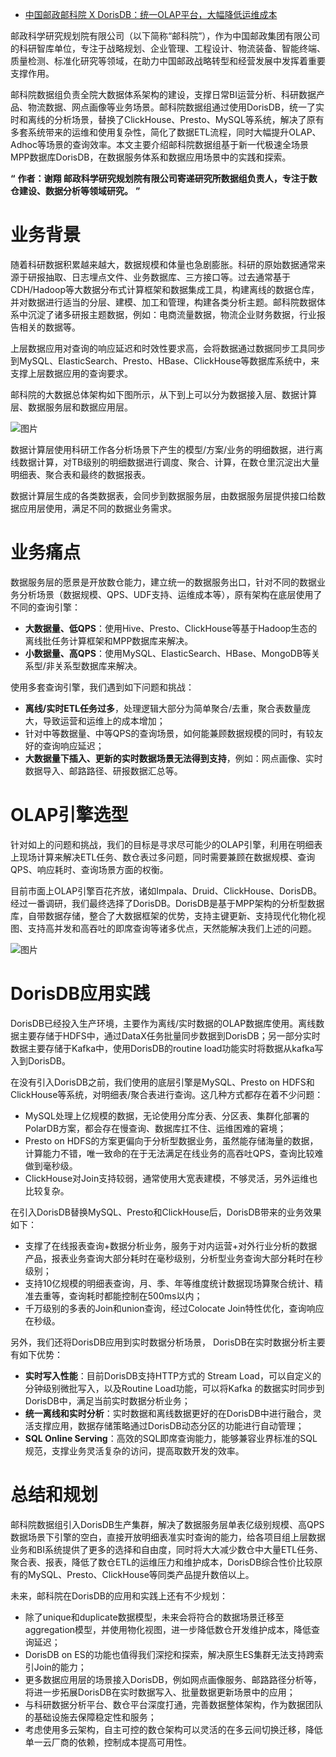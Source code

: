 - [中国邮政邮科院 X DorisDB：统一OLAP平台，大幅降低运维成本](https://mp.weixin.qq.com/s/-nqfLPmM4G4yKWmt6i6drQ)



邮政科学研究规划院有限公司（以下简称“邮科院”），作为中国邮政集团有限公司的科研智库单位，专注于战略规划、企业管理、工程设计、物流装备、智能终端、质量检测、标准化研究等领域，在助力中国邮政战略转型和经营发展中发挥着重要支撑作用。

邮科院数据组负责全院大数据体系架构的建设，支撑日常BI运营分析、科研数据产品、物流数据、网点画像等业务场景。邮科院数据组通过使用DorisDB，统一了实时和离线的分析场景，替换了ClickHouse、Presto、MySQL等系统，解决了原有多套系统带来的运维和使用复杂性，简化了数据ETL流程，同时大幅提升OLAP、Adhoc等场景的查询效率。本文主要介绍邮科院数据组基于新一代极速全场景MPP数据库DorisDB，在数据服务体系和数据应用场景中的实践和探索。

**“**  **作者：谢翔		邮政科学研究规划院有限公司寄递研究所数据组负责人，专注于数仓建设、数据分析等领域研究。** **”**

# 业务背景

随着科研数据积累越来越大，数据规模和体量也急剧膨胀。科研的原始数据通常来源于研报抽取、日志埋点文件、业务数据库、三方接口等。过去通常基于CDH/Hadoop等大数据分布式计算框架和数据集成工具，构建离线的数据仓库，并对数据进行适当的分层、建模、加工和管理，构建各类分析主题。邮科院数据体系中沉淀了诸多研报主题数据，例如：电商流量数据，物流企业财务数据，行业报告相关的数据等。

上层数据应用对查询的响应延迟和时效性要求高，会将数据通过数据同步工具同步到MySQL、ElasticSearch、Presto、HBase、ClickHouse等数据库系统中，来支撑上层数据应用的查询要求。

邮科院的大数据总体架构如下图所示，从下到上可以分为数据接入层、数据计算层、数据服务层和数据应用层。

![图片](https://mmbiz.qpic.cn/mmbiz_jpg/Sq4ia0xXeMC6hT1Of71TbBjmTP7HW3ogvVxGSkS4OFjYT3nicQWSYDXJttpibCXGEHASTsPHJZIlibnn4NrK1WHibibQ/640?wx_fmt=jpeg&tp=webp&wxfrom=5&wx_lazy=1&wx_co=1)

数据计算层使用科研工作各分析场景下产生的模型/方案/业务的明细数据，进行离线数据计算，对TB级别的明细数据进行调度、聚合、计算，在数仓里沉淀出大量明细表、聚合表和最终的数据报表。

数据计算层生成的各类数据表，会同步到数据服务层，由数据服务层提供接口给数据应用层使用，满足不同的数据业务需求。

# 业务痛点

数据服务层的愿景是开放数仓能力，建立统一的数据服务出口，针对不同的数据业务分析场景（数据规模、QPS、UDF支持、运维成本等），原有架构在底层使用了不同的查询引擎：

- **大数据量、低QPS**：使用Hive、Presto、ClickHouse等基于Hadoop生态的离线批任务计算框架和MPP数据库来解决。
- **小数据量、高QPS**：使用MySQL、ElasticSearch、HBase、MongoDB等关系型/非关系型数据库来解决。

使用多套查询引擎，我们遇到如下问题和挑战：

- **离线/实时ETL任务过多**，处理逻辑大部分为简单聚合/去重，聚合表数量庞大，导致运营和运维上的成本增加；
- 针对中等数据量、中等QPS的查询场景，如何能兼顾数据规模的同时，有较友好的查询响应延迟；
- **大数据量下插入、更新的实时数据场景无法得到支持**，例如：网点画像、实时数据导入、邮路路径、研报数据汇总等。

# OLAP引擎选型

针对如上的问题和挑战，我们的目标是寻求尽可能少的OLAP引擎，利用在明细表上现场计算来解决ETL任务、数仓表过多问题，同时需要兼顾在数据规模、查询QPS、响应耗时、查询场景方面的权衡。

目前市面上OLAP引擎百花齐放，诸如Impala、Druid、ClickHouse、DorisDB。经过一番调研，我们最终选择了DorisDB。DorisDB是基于MPP架构的分析型数据库，自带数据存储，整合了大数据框架的优势，支持主键更新、支持现代化物化视图、支持高并发和高吞吐的即席查询等诸多优点，天然能解决我们上述的问题。

![图片](https://mmbiz.qpic.cn/mmbiz_png/Sq4ia0xXeMC6hT1Of71TbBjmTP7HW3ogvIq9FvsAbjN6qtGjfs00ia5ZrgaEX3F5p4YpISTibEyDds4tNfBDKibCZQ/640?wx_fmt=png&tp=webp&wxfrom=5&wx_lazy=1&wx_co=1)

# DorisDB应用实践

DorisDB已经投入生产环境，主要作为离线/实时数据的OLAP数据库使用。离线数据主要存储于HDFS中，通过DataX任务批量同步数据到DorisDB；另一部分实时数据主要存储于Kafka中，使用DorisDB的routine load功能实时将数据从kafka写入到DorisDB。

在没有引入DorisDB之前，我们使用的底层引擎是MySQL、Presto on HDFS和ClickHouse等系统，对明细表/聚合表进行查询。这几种方式都存在着不少问题：

- MySQL处理上亿规模的数据，无论使用分库分表、分区表、集群化部署的PolarDB方案，都会存在慢查询、数据库扛不住、运维困难的窘境；
- Presto on HDFS的方案更偏向于分析型数据业务，虽然能存储海量的数据，计算能力不错，唯一致命的在于无法满足在线业务的高吞吐QPS，查询比较难做到毫秒级。
- ClickHouse对Join支持较弱，通常使用大宽表建模，不够灵活，另外运维也比较复杂。

在引入DorisDB替换MySQL、Presto和ClickHouse后，DorisDB带来的业务效果如下：

- 支撑了在线报表查询+数据分析业务，服务于对内运营+对外行业分析的数据产品，报表业务查询大部分耗时在毫秒级别，分析型业务查询大部分耗时在秒级别；
- 支持10亿规模的明细表查询，月、季、年等维度统计数据现场算聚合统计、精准去重等，查询耗时都能控制在500ms以内；
- 千万级别的多表的Join和union查询，经过Colocate Join特性优化，查询响应在秒级。

另外，我们还将DorisDB应用到实时数据分析场景， DorisDB在实时数据分析主要有如下优势：

- **实时写入性能**：目前DorisDB支持HTTP方式的 Stream Load，可以自定义的分钟级别微批写入，以及Routine Load功能，可以将Kafka 的数据实时同步到DorisDB中，满足当前实时数据分析业务；
- **统一离线和实时分析**：实时数据和离线数据更好的在DorisDB中进行融合，灵活支撑应用，数据存储策略通过DorisDB动态分区的功能进行自动管理；
- **SQL Online Serving**：高效的SQL即席查询能力，能够兼容业界标准的SQL规范，支撑业务灵活复杂的访问，提高取数开发的效率。

# 总结和规划

邮科院数据组引入DorisDB生产集群，解决了数据服务层单表亿级别规模、高QPS数据场景下引擎的空白，直接开放明细表准实时查询的能力，给各项目组上层数据业务和BI系统提供了更多的选择和自由度，同时将大大减少数仓中大量ETL任务、聚合表、报表，降低了数仓ETL的运维压力和维护成本，DorisDB综合性价比较原有的MySQL、Presto、ClickHouse等同类产品提升数倍以上。

未来，邮科院在DorisDB的应用和实践上还有不少规划：

- 除了unique和duplicate数据模型，未来会将符合的数据场景迁移至aggregation模型，并使用物化视图，进一步降低数仓开发维护成本，降低查询延迟；
- DorisDB on ES的功能也值得我们深挖和探索，解决原生ES集群无法支持跨索引Join的能力；
- 更多数据应用层的场景接入DorisDB，例如网点画像服务、邮路路径分析等，将进一步拓展DorisDB在实时数据写入、批量数据更新场景中的应用；
- 与科研数据分析平台、数仓平台深度打通，完善数据整体架构，作为数据团队的基础设施去保障稳定性和服务；
- 考虑使用多云架构，自主可控的数仓架构可以灵活的在多云间切换迁移，降低单一云厂商的依赖，控制成本提高可用性。